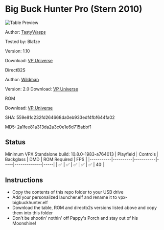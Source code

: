 # Big Buck Hunter Pro (Stern 2010)

![Table Preview](https://i.imgur.com/c9VOMjn.png)

Author: [TastyWasps](https://vpuniverse.com/profile/44724-tastywasps/) 

Tested by: Bla1ze 

Version: 1.10 

Download: [VP Universe](https://vpuniverse.com/files/file/18215-big-buck-hunter-pro-stern-2010/)

DirectB2S

Author: [Wildman](https://vpuniverse.com/profile/5-wildman/)

Version: 2.0
Download: [VP Universe](https://vpuniverse.com/files/file/2454-big-buck-hunter-pro-stern-2010/)

ROM

Download: [VP Universe](https://vpuniverse.com/files/file/3472-big-buck-hunter-pro-v17/)

SHA: 559e81c232fd264668da0eb933edf4fbf644fa02

MD5: 2a1fee81a313da2a3c0e1e6d715abbf1

## Status 

Minimum VPX Standalone build: 10.8.0-1983-a764013
| Playfield | Controls | Backglass | DMD | ROM Required | FPS | 
|-----------|----------|-----------|-----|--------------|-----|
| :white_check_mark: | :white_check_mark: | :white_check_mark: | :white_check_mark: | :white_check_mark: | 40 |

## Instructions

- Copy the contents of this repo folder to your USB drive
- Add your personalized launcher.elf and rename it to vpx-bigbuckhunter.elf
- Download the table, ROM and directb2s versions listed above and copy them into this folder
- Don't be shootin' nothin' off Pappy's Porch and stay out of his Moonshine!
